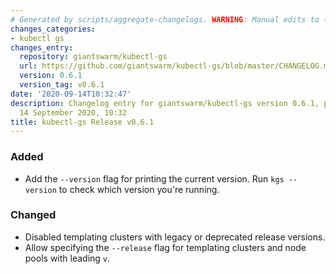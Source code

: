 ```yaml
---
# Generated by scripts/aggregate-changelogs. WARNING: Manual edits to this files will be overwritten.
changes_categories:
- kubectl gs
changes_entry:
  repository: giantswarm/kubectl-gs
  url: https://github.com/giantswarm/kubectl-gs/blob/master/CHANGELOG.md#061---2020-09-14
  version: 0.6.1
  version_tag: v0.6.1
date: '2020-09-14T10:32:47'
description: Changelog entry for giantswarm/kubectl-gs version 0.6.1, published on
  14 September 2020, 10:32
title: kubectl-gs Release v0.6.1
---
```


### Added
- Add the `--version` flag for printing the current version. Run `kgs --version` to check which version you're running.
### Changed
- Disabled templating clusters with legacy or deprecated release versions.
- Allow specifying the `--release` flag for templating clusters and node pools with leading `v`.
